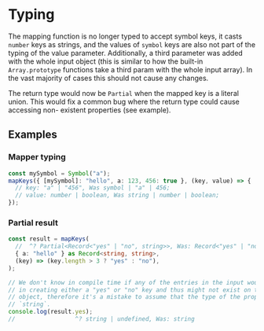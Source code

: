 # Typing

The mapping function is no longer typed to accept symbol keys, it casts `number`
keys as strings, and the values of `symbol` keys are also not part of the typing
of the value parameter. Additionally, a third parameter was added with the whole
input object (this is similar to how the built-in `Array.prototype` functions
take a third param with the whole input array). In the vast majority of cases
this should not cause any changes.

The return type would now be `Partial` when the mapped key is a literal union.
This would fix a common bug where the return type could cause accessing non-
existent properties (see example).

## Examples

### Mapper typing

```ts
const mySymbol = Symbol("a");
mapKeys({ [mySymbol]: "hello", a: 123, 456: true }, (key, value) => {
  // key: "a" | "456", Was symbol | "a" | 456;
  // value: number | boolean, Was string | number | boolean;
});
```

### Partial result

```ts
const result = mapKeys(
  //  ^? Partial<Record<"yes" | "no", string>>, Was: Record<"yes" | "no", string>
  { a: "hello" } as Record<string, string>,
  (key) => (key.length > 3 ? "yes" : "no"),
);

// We don't know in compile time if any of the entries in the input would result
// in creating either a "yes" or "no" key and thus might not exist on the output
// object, therefore it's a mistake to assume that the type of the prop would be
// `string`.
console.log(result.yes);
//                 ^? string | undefined, Was: string
```
